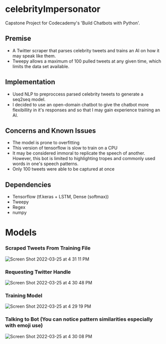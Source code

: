 # celebrityImpersonator
Capstone Project for Codecademy's 'Build Chatbots with Python'. 

## Premise
* A Twitter scraper that parses celebrity tweets and trains an AI on how it may speak like them.
* Tweepy allows a maximum of 100 pulled tweets at any given time, which limits the data set available.

## Implementation
* Used NLP to preproccess parsed celebrity tweets to generate a seq2seq model.
* I decided to use an open-domain chatbot to give the chatbot more flexibillity in it's responses and so that I may gain experience training an AI.

## Concerns and Known Issues
* The model is prone to overfitting
* This version of tensorflow is slow to train on a CPU
* It may be considered immoral to replicate the speech of another. However, this bot is limited to highlighting tropes and commonly used words in one's speech patterns.
* Only 100 tweets were able to be captured at once

## Dependencies
* Tensorflow (tf.keras + LSTM, Dense (softmax))
* Tweepy
* Regex
* numpy

# Models

### Scraped Tweets From Training File
![Screen Shot 2022-03-25 at 4 31 11 PM](https://user-images.githubusercontent.com/89366190/160196797-0c8bb179-47c3-4f86-8244-167d06698c37.png)

### Requesting Twitter Handle
![Screen Shot 2022-03-25 at 4 30 48 PM](https://user-images.githubusercontent.com/89366190/160196803-65ff3bb4-379a-4396-87bf-6385c85f4a45.png)

### Training Model
![Screen Shot 2022-03-25 at 4 29 19 PM](https://user-images.githubusercontent.com/89366190/160196807-f49d686d-1805-4ebf-9f71-c4ff8afcf0e1.png)

### Talking to Bot (You can notice pattern similarities especially with emoji use)
![Screen Shot 2022-03-25 at 4 30 08 PM](https://user-images.githubusercontent.com/89366190/160196813-77e878a6-9c53-4bff-a12a-48e9ce23f379.png)
